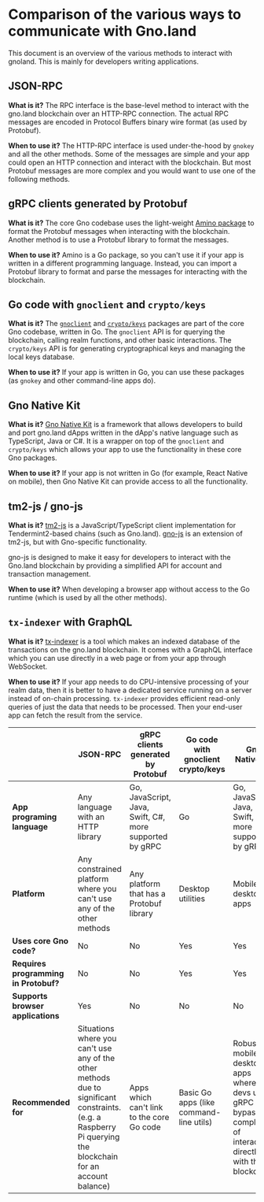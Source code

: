 # Comparison of the various ways to communicate with Gno.land

This document is an overview of the various methods to interact with gnoland. This is mainly for developers writing applications.

## JSON-RPC

**What is it?** The RPC interface is the base-level method to interact with the gno.land blockchain over an HTTP-RPC connection. The actual RPC messages are encoded in Protocol Buffers binary wire format (as used by Protobuf).

**When to use it?** The HTTP-RPC interface is used under-the-hood by `gnokey` and all the other methods. Some of the messages are simple and your app could open an HTTP connection and interact with the blockchain. But most Protobuf messages are more complex and you would want to use one of the following methods.

## gRPC clients generated by Protobuf

**What is it?** The core Gno codebase uses the light-weight [Amino package](https://github.com/steve-care-software/gno/tree/master/tm2/pkg/amino) to format the Protobuf messages when interacting with the blockchain. Another method is to use a Protobuf library to format the messages.

**When to use it?** Amino is a Go package, so you can't use it if your app is written in a different programming language. Instead, you can import a Protobuf library to format and parse the messages for interacting with the blockchain.

## Go code with `gnoclient` and `crypto/keys`

**What is it?** The [`gnoclient`](../../gno.land/pkg/gnoclient/docs/using-gnoclient.md) and [`crypto/keys`](../../tm2/pkg/crypto/keys) packages are part of the core Gno codebase, written in Go. The `gnoclient` API is for querying the blockchain, calling realm functions, and other basic interactions. The `crypto/keys` API is for generating cryptographical keys and managing the local keys database.

**When to use it?** If your app is written in Go, you can use these packages (as `gnokey` and other command-line apps do).

## Gno Native Kit

**What is it?** [Gno Native Kit](https://github.com/steve-care-software/gnonative) is a framework that allows developers to build and port gno.land dApps written in the dApp's native language such as TypeScript, Java or C#. It is a wrapper on top of the `gnoclient` and `crypto/keys` which allows your app to use the functionality in these core Gno packages.

**When to use it?** If your app is not written in Go (for example, React Native on mobile), then Gno Native Kit can provide access to all the functionality.

## tm2-js / gno-js

**What is it?** [tm2-js](https://github.com/gnolang/tm2-js-client) is a JavaScript/TypeScript client implementation for Tendermint2-based chains (such as Gno.land). [gno-js](https://github.com/steve-care-software/gno-js-client/blob/main/README.md) is an extension of tm2-js, but with Gno-specific functionality.

gno-js is designed to make it easy for developers to interact with the Gno.land blockchain by providing a simplified API for account and transaction management.

**When to use it?** When developing a browser app without access to the Go runtime (which is used by all the other methods).

## `tx-indexer` with GraphQL

**What is it?** [tx-indexer](https://github.com/gnolang/tx-indexer) is a tool
which makes an indexed database of the transactions on the gno.land blockchain.
It comes with a GraphQL interface which you can use directly in a web page or from your app through WebSocket.

**When to use it?** If your app needs to do CPU-intensive processing of your realm data, then it is better to have a dedicated service running on a server instead of on-chain processing. `tx-indexer` provides efficient read-only queries of just the data that needs to be processed. Then your end-user app can fetch the result from the service.

|                                        | JSON-RPC                                                                                                                                                     | gRPC clients generated by Protobuf                      | Go code with gnoclient crypto/keys       | Gno Native Kit                                                                                                          | tm2-js / gno-js   | tx-indexer with GraphQL                                                |
| -------------------------------------- | ------------------------------------------------------------------------------------------------------------------------------------------------------------ | ------------------------------------------------------- | -----------------------------------------| ----------------------------------------------------------------------------------------------------------------------- | ----------------- | ---------------------------------------------------------------------- |
| **App programing language**            | Any language with an HTTP library                                                                                                                            | Go, JavaScript, Java, Swift, C#, more supported by gRPC | Go                                       | Go, JavaScript, Java, Swift, C#, more supported by gRPC                                                                 | JavaScript        | Any language with a WebSocket library                                  |
| **Platform**                           | Any constrained platform where you can't use any of the other methods                                                                                        | Any platform that has a Protobuf library                | Desktop utilities                        | Mobile, desktop apps                                                                                                    | Browser           | Off-chain service apps                                                 |
| **Uses core Gno code?**                | No                                                                                                                                                           | No                                                      | Yes                                      | Yes                                                                                                                     | No                | Yes                                                                    |
| **Requires programming in  Protobuf?** | No                                                                                                                                                           | No                                                      | Yes                                      | Yes                                                                                                                     | Yes               | Yes                                                                    |
| **Supports browser applications**      | Yes                                                                                                                                                          | No                                                      | No                                       | No                                                                                                                      | No                | N/A                                                                    |
| **Recommended for**                    | Situations where you can't use any of the other methods due to significant constraints. (e.g. a Raspberry Pi querying the blockchain for an account balance) | Apps which can't link to the core Go code               | Basic Go apps (like command-line utils)  | Robust mobile and desktop apps where devs use gRPC to bypass the complexity of interacting directly with the blockchain | Browser apps      | Complex read-only interactions (e.g.: compute the home feed of a dApp) |
